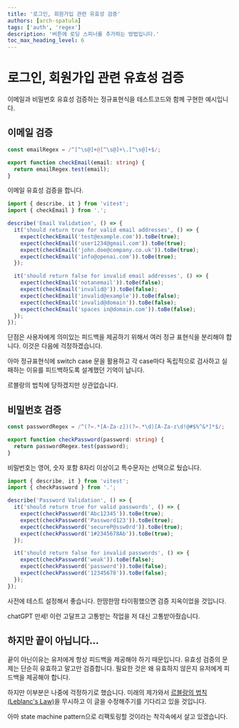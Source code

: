 ```yaml
---
title: '로그인, 회원가입 관련 유효성 검증'
authors: [arch-spatula]
tags: ['auth', 'regex']
description: '버튼에 로딩 스피너를 추가하는 방법입니다.'
toc_max_heading_level: 6
---
```


# 로그인, 회원가입 관련 유효성 검증

이메일과 비밀번호 유효성 검증하는 정규표현식을 테스트코드와 함께 구현한 예시입니다.

<!--truncate-->

## 이메일 검증

```ts
const emailRegex = /^[^\s@]+@[^\s@]+\.[^\s@]+$/;

export function checkEmail(email: string) {
  return emailRegex.test(email);
}
```

이메일 유효성 검증을 합니다.

```ts
import { describe, it } from 'vitest';
import { checkEmail } from '.';

describe('Email Validation', () => {
  it('should return true for valid email addresses', () => {
    expect(checkEmail('test@example.com')).toBe(true);
    expect(checkEmail('user1234@gmail.com')).toBe(true);
    expect(checkEmail('john.doe@company.co.uk')).toBe(true);
    expect(checkEmail('info@openai.com')).toBe(true);
  });

  it('should return false for invalid email addresses', () => {
    expect(checkEmail('notanemail')).toBe(false);
    expect(checkEmail('invalid@')).toBe(false);
    expect(checkEmail('invalid@example')).toBe(false);
    expect(checkEmail('invalid@domain')).toBe(false);
    expect(checkEmail('spaces in@domain.com')).toBe(false);
  });
});
```

단점은 사용자에게 의미있는 피드백을 제공하기 위해서 여러 정규 표현식을 분리해야 합니다. 이것은 다음에 걱정하겠습니다.

아마 정규표현식에 switch case 문을 활용하고 각 case마다 독립적으로 검사하고 실패하는 이유를 피드백하도록 설계했던 기억이 납니다.

르블랑의 법칙에 당하겠지만 상관없습니다.

## 비밀번호 검증

```ts
const passwordRegex = /^(?=.*[A-Za-z])(?=.*\d)[A-Za-z\d!@#$%^&*]*$/;

export function checkPassword(password: string) {
  return passwordRegex.test(password);
}
```

비밀번호는 영어, 숫자 포함 8자리 이상이고 특수문자는 선택으로 뒀습니다.

```ts
import { describe, it } from 'vitest';
import { checkPassword } from '.';

describe('Password Validation', () => {
  it('should return true for valid passwords', () => {
    expect(checkPassword('Abc12345')).toBe(true);
    expect(checkPassword('Password123')).toBe(true);
    expect(checkPassword('secureP@ssw0rd')).toBe(true);
    expect(checkPassword('1#2345678Ab')).toBe(true);
  });

  it('should return false for invalid passwords', () => {
    expect(checkPassword('weak')).toBe(false);
    expect(checkPassword('password')).toBe(false);
    expect(checkPassword('12345678')).toBe(false);
  });
});
```

사전에 테스트 설정해서 좋습니다. 한땀한땀 타이핑했으면 검증 지옥이었을 것입니다.

chatGPT 만세! 이런 고달프고 고통받는 작업을 저 대신 고통받아줬습니다.

## 하지만 끝이 아닙니다...

끝이 아닌이유는 유저에게 항상 피드백을 제공해야 하기 때문입니다. 유효성 검증의 문제는 단순히 유효하고 말고만 검증합니다. 필요한 것은 왜 유효하지 않은지 유저에게 피드백을 제공해야 합니다.

하지만 이부분은 나중에 걱정하기로 했습니다. 미래의 제가와서 [르블랑의 법칙(Leblanc's Law)](https://en.wikipedia.org/wiki/Talk%3AList_of_eponymous_laws#Proposal_to_add_LeBlanc's_law)을 무시하고 이 글을 수정해주기를 기다리고 있을 것입니다.

아마 state machine pattern으로 리팩토링할 것이라는 착각속에서 살고 있겠습니다.
